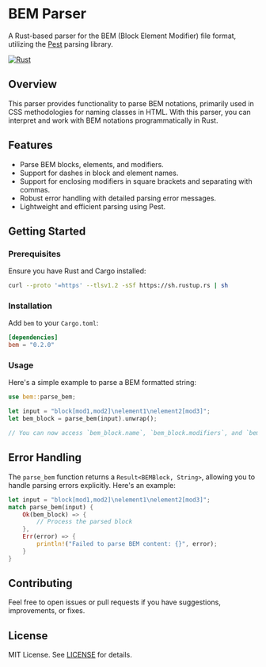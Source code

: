 # BEM Parser

A Rust-based parser for the BEM (Block Element Modifier) file format, utilizing the [Pest](https://github.com/pest-parser/pest) parsing library.

[![Rust](https://github.com/vortex-design/bem/actions/workflows/rust.yml/badge.svg)](https://github.com/vortex-design/bem/actions/workflows/rust.yml)

## Overview

This parser provides functionality to parse BEM notations, primarily used in CSS methodologies for naming classes in HTML. With this parser, you can interpret and work with BEM notations programmatically in Rust.

## Features

- Parse BEM blocks, elements, and modifiers.
- Support for dashes in block and element names.
- Support for enclosing modifiers in square brackets and separating with commas.
- Robust error handling with detailed parsing error messages.
- Lightweight and efficient parsing using Pest.

## Getting Started

### Prerequisites

Ensure you have Rust and Cargo installed:

```bash
curl --proto '=https' --tlsv1.2 -sSf https://sh.rustup.rs | sh
```

### Installation

Add `bem` to your `Cargo.toml`:

```toml
[dependencies]
bem = "0.2.0"
```

### Usage

Here's a simple example to parse a BEM formatted string:

```rust
use bem::parse_bem;

let input = "block[mod1,mod2]\nelement1\nelement2[mod3]";
let bem_block = parse_bem(input).unwrap();

// You can now access `bem_block.name`, `bem_block.modifiers`, and `bem_block.elements`.
```

## Error Handling

The `parse_bem` function returns a `Result<BEMBlock, String>`, allowing you to handle parsing errors explicitly. Here's an example:

```rust
let input = "block[mod1,mod2]\nelement1\nelement2[mod3]";
match parse_bem(input) {
    Ok(bem_block) => {
        // Process the parsed block
    },
    Err(error) => {
        println!("Failed to parse BEM content: {}", error);
    }
}
```

## Contributing

Feel free to open issues or pull requests if you have suggestions, improvements, or fixes.

## License

MIT License. See [LICENSE](LICENSE) for details.
